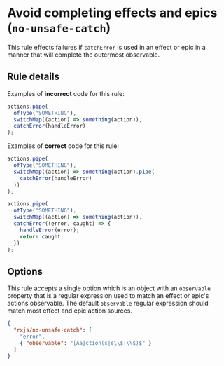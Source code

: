 # Avoid completing effects and epics (`no-unsafe-catch`)

This rule effects failures if `catchError` is used in an effect or epic in a manner that will complete the outermost observable.

## Rule details

Examples of **incorrect** code for this rule:

```ts
actions.pipe(
  ofType("SOMETHING"),
  switchMap((action) => something(action)),
  catchError(handleError)
);
```

Examples of **correct** code for this rule:

```ts
actions.pipe(
  ofType("SOMETHING"),
  switchMap((action) => something(action).pipe(
    catchError(handleError)
  ))
);
```

```ts
actions.pipe(
  ofType("SOMETHING"),
  switchMap((action) => something(action)),
  catchError((error, caught) => {
    handleError(error);
    return caught;
  })
);
```

## Options

This rule accepts a single option which is an object with an `observable` property that is a regular expression used to match an effect or epic's actions observable. The default `observable` regular expression should match most effect and epic action sources.

```json
{
  "rxjs/no-unsafe-catch": [
    "error",
    { "observable": "[Aa]ction(s|s\\$|\\$)$" }
  ]
}
```
